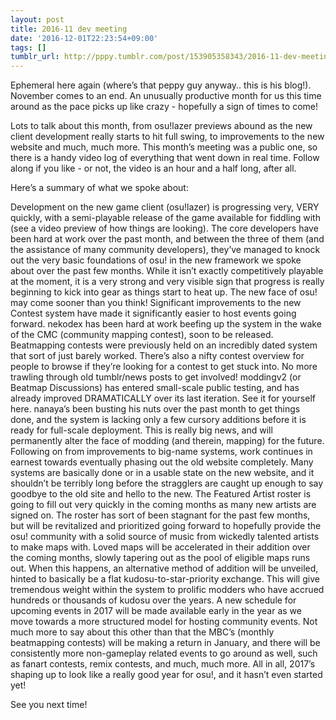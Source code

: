 ```yaml
---
layout: post
title: 2016-11 dev meeting
date: '2016-12-01T22:23:54+09:00'
tags: []
tumblr_url: http://pppy.tumblr.com/post/153905358343/2016-11-dev-meeting
---
```

Ephemeral here again (where’s that peppy guy anyway.. this is his blog!). November comes to an end. An unusually productive month for us this time around as the pace picks up like crazy - hopefully a sign of times to come!



Lots to talk about this month, from osu!lazer previews abound as the new client development really starts to hit full swing, to improvements to the new website and much, much more. This month’s meeting was a public one, so there is a handy video log of everything that went down in real time. Follow along if you like - or not, the video is an hour and a half long, after all.

Here’s a summary of what we spoke about:

Development on the new game client (osu!lazer) is progressing very, VERY quickly, with a semi-playable release of the game available for fiddling with (see a video preview of how things are looking). The core developers have been hard at work over the past month, and between the three of them (and the assistance of many community developers), they’ve managed to knock out the very basic foundations of osu! in the new framework we spoke about over the past few months. While it isn’t exactly competitively playable at the moment, it is a very strong and very visible sign that progress is really beginning to kick into gear as things start to heat up. The new face of osu! may come sooner than you think!
Significant improvements to the new Contest system have made it significantly easier to host events going forward. nekodex has been hard at work beefing up the system in the wake of the CMC (community mapping contest), soon to be released. Beatmapping contests were previously held on an incredibly dated system that sort of just barely worked. There’s also a nifty contest overview for people to browse if they’re looking for a contest to get stuck into. No more trawling through old tumblr/news posts to get involved!
moddingv2 (or Beatmap Discussions) has entered small-scale public testing, and has already improved DRAMATICALLY over its last iteration. See it for yourself here. nanaya’s been busting his nuts over the past month to get things done, and the system is lacking only a few cursory additions before it is ready for full-scale deployment. This is really big news, and will permanently alter the face of modding (and therein, mapping) for the future.
Following on from improvements to big-name systems, work continues in earnest towards eventually phasing out the old website completely. Many systems are basically done or in a usable state on the new website, and it shouldn’t be terribly long before the stragglers are caught up enough to say goodbye to the old site and hello to the new.
The Featured Artist roster is going to fill out very quickly in the coming months as many new artists are signed on. The roster has sort of been stagnant for the past few months, but will be revitalized and prioritized going forward to hopefully provide the osu! community with a solid source of music from wickedly talented artists to make maps with.
Loved maps will be accelerated in their addition over the coming months, slowly tapering out as the pool of eligible maps runs out. When this happens, an alternative method of addition will be unveiled, hinted to basically be a flat kudosu-to-star-priority exchange. This will give tremendous weight within the system to prolific modders who have accrued hundreds or thousands of kudosu over the years.
A new schedule for upcoming events in 2017 will be made available early in the year as we move towards a more structured model for hosting community events. Not much more to say about this other than that the MBC’s (monthly beatmapping contests) will be making a return in January, and there will be consistently more non-gameplay related events to go around as well, such as fanart contests, remix contests, and much, much more.
All in all, 2017’s shaping up to look like a really good year for osu!, and it hasn’t even started yet!

See you next time!
